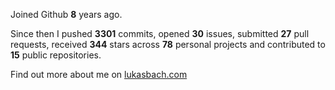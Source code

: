 Joined Github **8** years ago.

Since then I pushed **3301** commits, opened **30** issues, submitted **27** pull requests, received **344** stars across **78** personal projects and contributed to **15** public repositories.

Find out more about me on [lukasbach.com](https://lukasbach.com)
